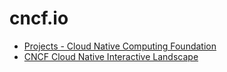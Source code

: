 # cncf.io

- [Projects - Cloud Native Computing Foundation](https://www.cncf.io/projects)
- [CNCF Cloud Native Interactive Landscape](https://landscape.cncf.io/)
